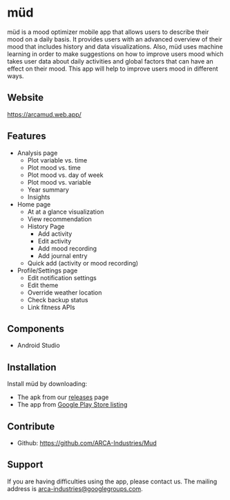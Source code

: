 müd
===
müd is a mood optimizer mobile app that allows users to describe their mood on a daily basis. It provides users with an advanced overview of their mood that includes history and data visualizations. Also, müd uses machine learning in order to make suggestions on how to improve users mood which takes user data about daily activities and global factors that can have an effect on their mood. This app will help to improve users mood in different ways.

Website
-------
https://arcamud.web.app/

Features
--------
- Analysis page
	- Plot variable vs. time
	- Plot mood vs. time
	- Plot mood vs. day of week
	- Plot mood vs. variable
	- Year summary
	- Insights
- Home page 
	- At at a glance visualization 
	- View recommendation 
	- History Page 
		- Add activity
		- Edit activity
		- Add mood recording
		- Add journal entry
	- Quick add (activity or mood recording)
- Profile/Settings page
	- Edit notification settings
	- Edit theme
	- Override weather location
	- Check backup status
	- Link fitness APIs

Components
----------
- Android Studio

Installation 
------------
Install müd by downloading: 

- The apk from our [releases](https://github.com/ARCA-Industries/mud/releases/latest) page
- The app from [Google Play Store listing](https://play.google.com/store/apps/details?id=mud.arca.io)

Contribute
----------
- Github: https://github.com/ARCA-Industries/Mud

Support
-------
If you are having difficulties using the app, please contact us. 
The mailing address is arca-industries@googlegroups.com.
